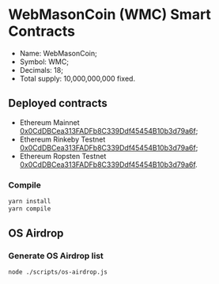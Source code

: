 # WebMasonCoin (WMC) Smart Contracts
  - Name: WebMasonCoin;
  - Symbol: WMC;
  - Decimals: 18;
  - Total supply: 10,000,000,000 fixed.

## Deployed contracts
  - Ethereum Mainnet [0x0CdDBCea313FADFb8C339Ddf45454B10b3d79a6f](https://etherscan.io/token/0x0CdDBCea313FADFb8C339Ddf45454B10b3d79a6f);
  - Ethereum Rinkeby Testnet [0x0CdDBCea313FADFb8C339Ddf45454B10b3d79a6f](https://rinkeby.etherscan.io/token/0x0CdDBCea313FADFb8C339Ddf45454B10b3d79a6f);
  - Ethereum Ropsten Testnet [0x0CdDBCea313FADFb8C339Ddf45454B10b3d79a6f](https://ropsten.etherscan.io/token/0x0CdDBCea313FADFb8C339Ddf45454B10b3d79a6f).

### Compile
```bash
yarn install
yarn compile
```

## OS Airdrop
### Generate OS Airdrop list
```bash
node ./scripts/os-airdrop.js
```
